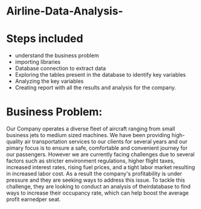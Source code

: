 # Airline-Data-Analysis-


# Steps included

* understand the business problem<br>
* importing libraries<br>
* Database connection to extract data<br>
* Exploring the tables present in the database to identify key variables<br>
* Analyzing the key variables<br>
* Creating report with all the results and analysis for the company.<br>

# Business Problem:

Our Company operates a diverse fleet of aircraft ranging from small business jets to medium sized machines. We have been providing high-quality air transportation services to our clients for several years and our pimary focus is to ensure a safe, comfortable and convenient journey for our passengers. However we are currently facing challenges due to several factors such as stricter environment regulations, higher flight taxes, increased interest rates, rising fuel prices, and a tight labor market resulting in increased labor cost. As a result the company's profitability is under pressure and they are seeking ways to address this issue. To tackle this challenge, they are looking to conduct an analysis of theirdatabase to find ways to increase their occupancy rate, which can help boost the average profit earnedper seat.
